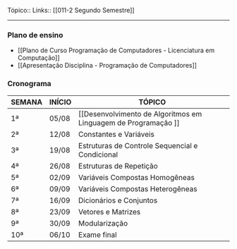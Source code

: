 Tópico::
Links:: [[011-2 Segundo Semestre]]

---
### Plano de ensino
- [[Plano de Curso Programação de Computadores - Licenciatura em Computação]]
- [[Apresentação Disciplina - Programação de Computadores]]
### Cronograma
| SEMANA | INÍCIO   | TÓPICO                                      |
|--------|----------|---------------------------------------------|
| 1ª     | 05/08    | [[Desenvolvimento de Algoritmos em Linguagem de Programação ]]|
| 2ª     | 12/08    | Constantes e Variáveis                      |
| 3ª     | 19/08    | Estruturas de Controle Sequencial e Condicional |
| 4ª     | 26/08    | Estruturas de Repetição                     |
| 5ª     | 02/09    | Variáveis Compostas Homogêneas              |
| 6ª     | 09/09    | Variáveis Compostas Heterogêneas            |
| 7ª     | 16/09    | Dicionários e Conjuntos                     |
| 8ª     | 23/09    | Vetores e Matrizes                          |
| 9ª     | 30/09    | Modularização                               |
| 10ª    | 06/10    | Exame final                                 |
